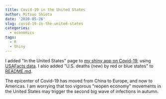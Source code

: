 ```yaml
---
title: Covid-19 in the United States
author: Mitsuo Shiota
date: '2020-05-26'
slug: covid-19-in-the-united-states
categories:
  - economics
tags:
  - R
  - Shiny
---
```


I added "In the United States" page to [my shiny app on Covid-19](https://mitsuoxv.shinyapps.io/covid/), using [USAFacts data](https://usafacts.org/visualizations/coronavirus-covid-19-spread-map/).
I also added "U.S. deaths (new) by red or blue states" to [README.md](https://github.com/mitsuoxv/covid).

The epicenter of Covid-19 has moved from China to Europe, and now to Americas. I am worrying that too vigorous "reopen economy" movements in the United States may trigger the second big wave of infections in autumn.

